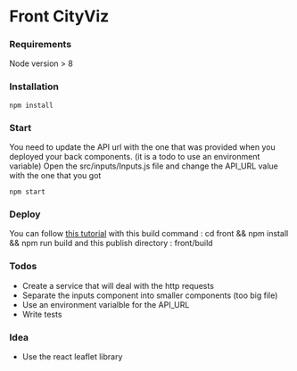 # Front CityViz

### Requirements

Node version > 8

### Installation

```
npm install
```

### Start

You need to update the API url with the one that was provided when you deployed your back components. (it is a todo to use an environment variable)
Open the src/inputs/Inputs.js file and change the API_URL value with the one that you got

```
npm start
```

### Deploy

You can follow [this tutorial](https://serverless.com/blog/how-built-static-serverless-website-netlify/) with this build command : cd front && npm install && npm run build and this publish directory : front/build

<!-- Or you can use the serverless.yml file, you need to write your Netlify and Github API tokens in the file, once it is done, if you have correctly configured the file.

You then need to install the serverless packages :

``` bash
npm install -g serverless
npm install -g serverless-components
```

You then need to load your AWS credentials, the easiest way is the following :

``` bash
export AWS_ACCESS_KEY_ID=<your-key-here>
export AWS_SECRET_ACCESS_KEY=<your-secret-key-here>
```

When running the following command, the serverless component will be deployed

``` bash
components deploy
``` -->

### Todos

* Create a service that will deal with the http requests
* Separate the inputs component into smaller components (too big file)
* Use an environment varialble for the API_URL
* Write tests

### Idea

* Use the react leaflet library
